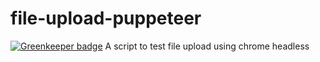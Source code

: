 # file-upload-puppeteer

[![Greenkeeper badge](https://badges.greenkeeper.io/mubaidr/file-upload-puppeteer.svg)](https://greenkeeper.io/)
A script to test file upload using chrome headless
